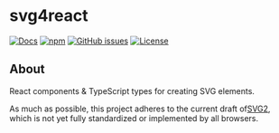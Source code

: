 # svg4react

[![Docs](https://img.shields.io/badge/Docs-%F0%9F%93%9C-blue)](https://svg4react-vlxz.vercel.app/)
[![npm](https://img.shields.io/npm/v/svg4react)](https://www.npmjs.com/package/svg4react)
[![GitHub issues](https://img.shields.io/github/issues/tcd/svg4react)](https://github.com/tcd/svg4react/issues)
[![License](https://img.shields.io/github/license/tcd/svg4react)](https://github.com/tcd/svg4react/blob/LICENSE.md)

## About

React components & TypeScript types for creating SVG elements.

As much as possible, this project adheres to the current draft of[SVG2](https://svgwg.org/svg2-draft/Overview.html), 
which is not yet fully standardized or implemented by all browsers.
